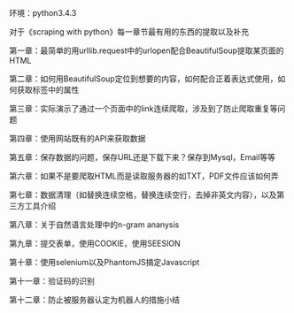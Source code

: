 环境：python3.4.3

对于《scraping with python》每一章节最有用的东西的提取以及补充

第一章：最简单的用urllib.request中的urlopen配合BeautifulSoup提取某页面的HTML

第二章：如何用BeautifulSoup定位到想要的内容，如何配合正着表达式使用，如何获取标签中的属性

第三章：实际演示了通过一个页面中的link连续爬取，涉及到了防止爬取重复等问题

第四章：使用网站既有的API来获取数据

第五章：保存数据的问题，保存URL还是下载下来？保存到Mysql，Email等等

第六章：如果不是要爬取HTML而是读取服务器的如TXT，PDF文件应该如何弄

第七章：数据清理（如替换连续空格，替换连续空行，去掉非英文内容），以及第三方工具介绍

第八章：关于自然语言处理中的n-gram ananysis

第九章：提交表单，使用COOKIE，使用SEESION

第十章：使用selenium以及PhantomJS搞定Javascript

第十一章：验证码的识别

第十二章：防止被服务器认定为机器人的措施小结
